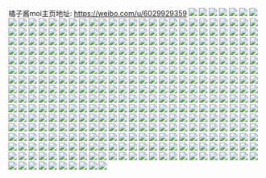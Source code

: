 橘子酱moi主页地址: https://weibo.com/u/6029929359 
![](https://wx4.sinaimg.cn/mw2000/006A4Y59ly1h90ur4gyqej30u013own0.jpg) 
![](https://wx4.sinaimg.cn/mw2000/006A4Y59ly1h90ur4ybs7j30u013nwmw.jpg) 
![](https://wx4.sinaimg.cn/mw2000/006A4Y59ly1h90ur3kc4xj30u0140jzz.jpg) 
![](https://wx4.sinaimg.cn/mw2000/006A4Y59ly1h90ur5yh2rj30u014011l.jpg) 
![](https://wx4.sinaimg.cn/mw2000/006A4Y59ly1h7q18ek3paj31400u0ahe.jpg) 
![](https://wx4.sinaimg.cn/mw2000/006A4Y59ly1h7q18e85lpj30u014042w.jpg) 
![](https://wx4.sinaimg.cn/mw2000/006A4Y59ly1h7q18et5j0j31400u0gu5.jpg) 
![](https://wx4.sinaimg.cn/mw2000/006A4Y59ly1h7q18qehzqj31400u0jz4.jpg) 
![](https://wx4.sinaimg.cn/mw2000/006A4Y59ly1h7j55iienyj30u0140ti0.jpg) 
![](https://wx4.sinaimg.cn/mw2000/006A4Y59ly1h6x3414vj2j30u0140n1t.jpg) 
![](https://wx4.sinaimg.cn/mw2000/006A4Y59ly1h6x340wfgjj31400u0dja.jpg) 
![](https://wx4.sinaimg.cn/mw2000/006A4Y59ly1h6x341evoxj31400u0gu4.jpg) 
![](https://wx4.sinaimg.cn/mw2000/006A4Y59ly1h6x341ozqwj30u0140k4j.jpg) 
![](https://wx4.sinaimg.cn/mw2000/006A4Y59ly1h6x340pjeoj30u0140gyg.jpg) 
![](https://wx4.sinaimg.cn/mw2000/006A4Y59ly1h6x341wy8pj30u010lmy9.jpg) 
![](https://wx4.sinaimg.cn/mw2000/006A4Y59ly1h6p1s026ghj30u0140mzz.jpg) 
![](https://wx4.sinaimg.cn/mw2000/006A4Y59ly1h6p1s08uouj30u0140djm.jpg) 
![](https://wx4.sinaimg.cn/mw2000/006A4Y59ly1h6jswyra8rj30u0140wpt.jpg) 
![](https://wx4.sinaimg.cn/mw2000/006A4Y59ly1h6jt153k4tj30u0140jzb.jpg) 
![](https://wx4.sinaimg.cn/mw2000/006A4Y59ly1h6jswz6sm7j30u0140tiv.jpg) 
![](https://wx4.sinaimg.cn/mw2000/006A4Y59ly1h6jsxvkghuj30u0140798.jpg) 
![](https://wx4.sinaimg.cn/mw2000/006A4Y59ly1h6jsydrft3j30u01407fk.jpg) 
![](https://wx4.sinaimg.cn/mw2000/006A4Y59ly1h6jt0g7mx2j31400u0n1c.jpg) 
![](https://wx4.sinaimg.cn/mw2000/006A4Y59ly1h6dh1p6ukbj30pm0y5te4.jpg) 
![](https://wx4.sinaimg.cn/mw2000/006A4Y59ly1h6dh1qegngj31400u046q.jpg) 
![](https://wx4.sinaimg.cn/mw2000/006A4Y59ly1h6dh20n39nj30u0140adc.jpg) 
![](https://wx4.sinaimg.cn/mw2000/006A4Y59ly1h6dh5lg1kij30u0140772.jpg) 
![](https://wx4.sinaimg.cn/mw2000/006A4Y59ly1h6dh5l4ozbj30u0140agh.jpg) 
![](https://wx4.sinaimg.cn/mw2000/006A4Y59ly1h5xy6ukzbxj30u0140dky.jpg) 
![](https://wx4.sinaimg.cn/mw2000/006A4Y59ly1h5ou52eoolj30u0140gt1.jpg) 
![](https://wx4.sinaimg.cn/mw2000/006A4Y59ly1h5ou52q3woj30u0140n4e.jpg) 
![](https://wx4.sinaimg.cn/mw2000/006A4Y59ly1h5ou54oh8lj30u0140aiy.jpg) 
![](https://wx4.sinaimg.cn/mw2000/006A4Y59ly1h5fb03hxr1j30u0140qag.jpg) 
![](https://wx4.sinaimg.cn/mw2000/006A4Y59ly1h5fb03yk57j31400u0jxa.jpg) 
![](https://wx4.sinaimg.cn/mw2000/006A4Y59ly1h5fb04dnjdj30u0140jzc.jpg) 
![](https://wx4.sinaimg.cn/mw2000/006A4Y59ly1h5fb02w672j30er0d7gm0.jpg) 
![](https://wx4.sinaimg.cn/mw2000/006A4Y59ly1h5bw1hupjij30u0140qam.jpg) 
![](https://wx4.sinaimg.cn/mw2000/006A4Y59ly1h56eqv91duj30u0140gso.jpg) 
![](https://wx4.sinaimg.cn/mw2000/006A4Y59ly1h56eq3p9y7j31400u0dol.jpg) 
![](https://wx4.sinaimg.cn/mw2000/006A4Y59ly1h56epygpsfj30u01407c6.jpg) 
![](https://wx4.sinaimg.cn/mw2000/006A4Y59ly1h56epzvjdgj30u0140aha.jpg) 
![](https://wx4.sinaimg.cn/mw2000/006A4Y59ly1h56eq0u6uvj31400u0n4j.jpg) 
![](https://wx4.sinaimg.cn/mw2000/006A4Y59ly1h56epwdjg0j30u0140gtj.jpg) 
![](https://wx4.sinaimg.cn/mw2000/006A4Y59ly1h56epxcrj4j30u0140n1p.jpg) 
![](https://wx4.sinaimg.cn/mw2000/006A4Y59ly1h50mnj6qbdj30u00u0dnh.jpg) 
![](https://wx4.sinaimg.cn/mw2000/006A4Y59ly1h50mnk8xguj31400u0tiv.jpg) 
![](https://wx4.sinaimg.cn/mw2000/006A4Y59ly1h50mnji0agj30u0140dny.jpg) 
![](https://wx4.sinaimg.cn/mw2000/006A4Y59ly1h50msnywg6j30u0140jzd.jpg) 
![](https://wx4.sinaimg.cn/mw2000/006A4Y59ly1h4qk0xdevbj30u0140ai4.jpg) 
![](https://wx4.sinaimg.cn/mw2000/006A4Y59ly1h4qk1cwjrxj30u0140118.jpg) 
![](https://wx4.sinaimg.cn/mw2000/006A4Y59ly1h4qk6x4q0xj31400u0ajd.jpg) 
![](https://wx4.sinaimg.cn/mw2000/006A4Y59ly1h4j04cr7poj30u0140jzf.jpg) 
![](https://wx4.sinaimg.cn/mw2000/006A4Y59ly1h4j03om1cij30u00w27bm.jpg) 
![](https://wx4.sinaimg.cn/mw2000/006A4Y59ly1h4j03piukfj30u0140dox.jpg) 
![](https://wx4.sinaimg.cn/mw2000/006A4Y59ly1h4j04qr5e9j31400u012i.jpg) 
![](https://wx4.sinaimg.cn/mw2000/006A4Y59ly1h4j03q0uzlj30u0140th8.jpg) 
![](https://wx4.sinaimg.cn/mw2000/006A4Y59ly1h4j06ycsmyj30u0140dnd.jpg) 
![](https://wx4.sinaimg.cn/mw2000/006A4Y59ly1h4d8iiwdyij30u010lahz.jpg) 
![](https://wx4.sinaimg.cn/mw2000/006A4Y59ly1h4d8ihwm0zj30u0140n60.jpg) 
![](https://wx4.sinaimg.cn/mw2000/006A4Y59ly1h45cgb6v7dj30u013e433.jpg) 
![](https://wx4.sinaimg.cn/mw2000/006A4Y59ly1h45cgbrnwzj31400u0dr3.jpg) 
![](https://wx4.sinaimg.cn/mw2000/006A4Y59ly1h45ciqu1j4j30u0140n69.jpg) 
![](https://wx4.sinaimg.cn/mw2000/006A4Y59ly1h45cgc4z7lj30u0140aic.jpg) 
![](https://wx4.sinaimg.cn/mw2000/006A4Y59ly1h45ck1fmvxj30u0140wlc.jpg) 
![](https://wx4.sinaimg.cn/mw2000/006A4Y59ly1h45chq425vj30u013ydme.jpg) 
![](https://wx4.sinaimg.cn/mw2000/006A4Y59ly1h3usf2m8c1j30u0140jxt.jpg) 
![](https://wx4.sinaimg.cn/mw2000/006A4Y59ly1h3usf3e05fj30u014046k.jpg) 
![](https://wx4.sinaimg.cn/mw2000/006A4Y59ly1h3usg013vyj30u0140wl4.jpg) 
![](https://wx4.sinaimg.cn/mw2000/006A4Y59ly1h2wqdm09xlj30u0140ajc.jpg) 
![](https://wx4.sinaimg.cn/mw2000/006A4Y59ly1h2wqdq4igtj30u0140aii.jpg) 
![](https://wx4.sinaimg.cn/mw2000/006A4Y59ly1h2wqfyeu1vj30u0140aj7.jpg) 
![](https://wx4.sinaimg.cn/mw2000/006A4Y59ly1h2osmn7hssj30u0140jzq.jpg) 
![](https://wx4.sinaimg.cn/mw2000/006A4Y59ly1h2mc1ogz2vj30sz0ytti7.jpg) 
![](https://wx4.sinaimg.cn/mw2000/006A4Y59ly1h0fnisz26vj30u0140n3m.jpg) 
![](https://wx4.sinaimg.cn/mw2000/006A4Y59ly1h0fnidnp2cj31400u0aik.jpg) 
![](https://wx4.sinaimg.cn/mw2000/006A4Y59ly1h03jt2iv4gj30u0142akd.jpg) 
![](https://wx4.sinaimg.cn/mw2000/006A4Y59ly1h03jtiy8nzj30u0140doy.jpg) 
![](https://wx4.sinaimg.cn/mw2000/006A4Y59ly1h03jtrj0h0j30u0142gt4.jpg) 
![](https://wx4.sinaimg.cn/mw2000/006A4Y59ly1gzj52vwws7j31240u0jyp.jpg) 
![](https://wx4.sinaimg.cn/mw2000/006A4Y59ly1gzj52v684ej30u0142q9q.jpg) 
![](https://wx4.sinaimg.cn/mw2000/006A4Y59ly1gzj52uax39j31400u0wks.jpg) 
![](https://wx4.sinaimg.cn/mw2000/006A4Y59ly1gzdyp119a1j31400u0799.jpg) 
![](https://wx4.sinaimg.cn/mw2000/006A4Y59ly1gzb9bai8vej30u014046q.jpg) 
![](https://wx4.sinaimg.cn/mw2000/006A4Y59ly1gzb9bgunfrj30u00u0jv6.jpg) 
![](https://wx4.sinaimg.cn/mw2000/006A4Y59ly1gz5xvd7uwgj30u0140wmw.jpg) 
![](https://wx4.sinaimg.cn/mw2000/006A4Y59ly1gyqvaled5aj31sy0u0qbo.jpg) 
![](https://wx4.sinaimg.cn/mw2000/006A4Y59ly1gyjbebctzij30u0140104.jpg) 
![](https://wx4.sinaimg.cn/mw2000/006A4Y59ly1gyjbecc1q5j30u01407bl.jpg) 
![](https://wx4.sinaimg.cn/mw2000/006A4Y59ly1gyjberhi91j30mi0u0jvp.jpg) 
![](https://wx4.sinaimg.cn/mw2000/006A4Y59ly1gyjbezaeumj31400u0dkt.jpg) 
![](https://wx4.sinaimg.cn/mw2000/006A4Y59ly1gyej7qpvvbj30u01407cl.jpg) 
![](https://wx4.sinaimg.cn/mw2000/006A4Y59ly1gyej87nratj30u0140wnh.jpg) 
![](https://wx4.sinaimg.cn/mw2000/006A4Y59ly1gxzsd79grtj30u0140wk4.jpg) 
![](https://wx4.sinaimg.cn/mw2000/006A4Y59ly1gxzsd7h887j30u0140q8d.jpg) 
![](https://wx4.sinaimg.cn/mw2000/006A4Y59ly1gxzsd7oxlgj310v0rn448.jpg) 
![](https://wx4.sinaimg.cn/mw2000/006A4Y59ly1gxzse67yo4j30u014045y.jpg) 
![](https://wx4.sinaimg.cn/mw2000/006A4Y59ly1gxzsd71mpwj30u0140tie.jpg) 
![](https://wx4.sinaimg.cn/mw2000/006A4Y59ly1gxzsd8c6trj30u01400xk.jpg) 
![](https://wx4.sinaimg.cn/mw2000/006A4Y59ly1gxz7saix5wj31400u0n4y.jpg) 
![](https://wx4.sinaimg.cn/mw2000/006A4Y59ly1gxwa9kqlg5j31400u0gq2.jpg) 
![](https://wx4.sinaimg.cn/mw2000/006A4Y59ly1gxvmzplrt7j30u0140dnb.jpg) 
![](https://wx4.sinaimg.cn/mw2000/006A4Y59ly1gxqjq23toaj30u0140tg8.jpg) 
![](https://wx4.sinaimg.cn/mw2000/006A4Y59ly1gxqjq3xv11j30u0140q8m.jpg) 
![](https://wx4.sinaimg.cn/mw2000/006A4Y59ly1gxqjq2ccbgj30u01407d5.jpg) 
![](https://wx4.sinaimg.cn/mw2000/006A4Y59ly1gxqjq3a1fvj31400u0jyq.jpg) 
![](https://wx4.sinaimg.cn/mw2000/006A4Y59ly1gxpdx7k8llj31400u07cm.jpg) 
![](https://wx4.sinaimg.cn/mw2000/006A4Y59ly1gxpdx9tn39j30u0140gvj.jpg) 
![](https://wx4.sinaimg.cn/mw2000/006A4Y59ly1gxpdxcx7xuj30u0140k19.jpg) 
![](https://wx4.sinaimg.cn/mw2000/006A4Y59ly1gxfzof80vpj30u014110l.jpg) 
![](https://wx4.sinaimg.cn/mw2000/006A4Y59ly1gx25xszudpj30si140do5.jpg) 
![](https://wx4.sinaimg.cn/mw2000/006A4Y59ly1gx25xteks9j30u0140ala.jpg) 
![](https://wx4.sinaimg.cn/mw2000/006A4Y59ly1gx14osgdfmj30u0140wmw.jpg) 
![](https://wx4.sinaimg.cn/mw2000/006A4Y59ly1gx14ors3bxj31400u0n7v.jpg) 
![](https://wx4.sinaimg.cn/mw2000/006A4Y59ly1gx0gz90rp7j31400u0wo8.jpg) 
![](https://wx4.sinaimg.cn/mw2000/006A4Y59ly1gwxadujt0qj30nt0lpaaw.jpg) 
![](https://wx4.sinaimg.cn/mw2000/006A4Y59ly1gwv4i7s83jj30u0140qbv.jpg) 
![](https://wx4.sinaimg.cn/mw2000/006A4Y59ly1gwv4i85d3ej30u0140tgx.jpg) 
![](https://wx4.sinaimg.cn/mw2000/006A4Y59ly1gwsguxhz0cj30u014046d.jpg) 
![](https://wx4.sinaimg.cn/mw2000/006A4Y59ly1gwq18i6avfj30u0140117.jpg) 
![](https://wx4.sinaimg.cn/mw2000/006A4Y59ly1gwq18ir7rbj30u014046m.jpg) 
![](https://wx4.sinaimg.cn/mw2000/006A4Y59ly1gwn8vhr1bfj31400u0dnz.jpg) 
![](https://wx4.sinaimg.cn/mw2000/006A4Y59ly1gwn8vjjsuvj31400u0tj8.jpg) 
![](https://wx4.sinaimg.cn/mw2000/006A4Y59ly1gwn8vhc0exj30u0140wno.jpg) 
![](https://wx4.sinaimg.cn/mw2000/006A4Y59ly1gwn8vk8pt3j31400u07bv.jpg) 
![](https://wx4.sinaimg.cn/mw2000/006A4Y59ly1gwn8vm9v7lj30u0140qcg.jpg) 
![](https://wx4.sinaimg.cn/mw2000/006A4Y59ly1gwn8vml992j30u00u00x1.jpg) 
![](https://wx4.sinaimg.cn/mw2000/006A4Y59ly1gwjhzfvmiuj30u0140qah.jpg) 
![](https://wx4.sinaimg.cn/mw2000/006A4Y59ly1gwjhzg9byfj30u0140wp8.jpg) 
![](https://wx4.sinaimg.cn/mw2000/006A4Y59ly1gwilkjt6ppj30u0140ak2.jpg) 
![](https://wx4.sinaimg.cn/mw2000/006A4Y59ly1gwilkjhzt4j30qb0ms422.jpg) 
![](https://wx4.sinaimg.cn/mw2000/006A4Y59ly1gwdzod6465j30u00u00y4.jpg) 
![](https://wx4.sinaimg.cn/mw2000/006A4Y59ly1gwdzodp8aej30u00u0tc5.jpg) 
![](https://wx4.sinaimg.cn/mw2000/006A4Y59ly1gwdzodfn60j30u00u0786.jpg) 
![](https://wx4.sinaimg.cn/mw2000/006A4Y59ly1gwdzodye9qj30u00vnjui.jpg) 
![](https://wx4.sinaimg.cn/mw2000/006A4Y59ly1gwdzoe8atij30u00u00v4.jpg) 
![](https://wx4.sinaimg.cn/mw2000/006A4Y59ly1gwdzof6g7zj30u01427ds.jpg) 
![](https://wx4.sinaimg.cn/mw2000/006A4Y59ly1gvho9cf8x2j60uo0n0wkj02.jpg) 
![](https://wx4.sinaimg.cn/mw2000/006A4Y59ly1gvho9cnr1sj61400u0wq402.jpg) 
![](https://wx4.sinaimg.cn/mw2000/006A4Y59ly1gvho9ovy9ej60n00uojx302.jpg) 
![](https://wx4.sinaimg.cn/mw2000/006A4Y59ly1gvho9d2wcyj60u0140gsz02.jpg) 
![](https://wx4.sinaimg.cn/mw2000/006A4Y59ly1gvho9dzjbxj60u01407cd02.jpg) 
![](https://wx4.sinaimg.cn/mw2000/006A4Y59ly1gvho9dhs6nj60u01407ek02.jpg) 
![](https://wx4.sinaimg.cn/mw2000/006A4Y59ly1gvho9eav8bj60uo0n0gs102.jpg) 
![](https://wx4.sinaimg.cn/mw2000/006A4Y59ly1gvhoag95mrj60n00uodmc02.jpg) 
![](https://wx4.sinaimg.cn/mw2000/006A4Y59ly1gvho9ej9s6j60u01407bb02.jpg) 
![](https://wx4.sinaimg.cn/mw2000/006A4Y59ly1gv36a38b7dj60u0140dz202.jpg) 
![](https://wx4.sinaimg.cn/mw2000/006A4Y59ly1gv36a1lp9jj61400u0k1w02.jpg) 
![](https://wx4.sinaimg.cn/mw2000/006A4Y59ly1gv36a3yy2tj60uo0n0grg02.jpg) 
![](https://wx4.sinaimg.cn/mw2000/006A4Y59ly1gv36a5fi74j60n00uojx902.jpg) 
![](https://wx4.sinaimg.cn/mw2000/006A4Y59ly1gv36a0qvkbj60u01400z102.jpg) 
![](https://wx4.sinaimg.cn/mw2000/006A4Y59ly1gv36a7kc4vj60u0140akn02.jpg) 
![](https://wx4.sinaimg.cn/mw2000/006A4Y59ly1gv36a8n9dwj60u0140jzz02.jpg) 
![](https://wx4.sinaimg.cn/mw2000/006A4Y59ly1gv36a9x1g2j61400u0alg02.jpg) 
![](https://wx4.sinaimg.cn/mw2000/006A4Y59ly1gv36ab41tyj60u014011z02.jpg) 
![](https://wx4.sinaimg.cn/mw2000/006A4Y59ly1gtqiktpsi7j30c80b1glt.jpg) 
![](https://wx4.sinaimg.cn/mw2000/006A4Y59ly1gtqil19c1xj30u014011j.jpg) 
![](https://wx4.sinaimg.cn/mw2000/006A4Y59ly1gtplz0g71qj31400u04b2.jpg) 
![](https://wx4.sinaimg.cn/mw2000/006A4Y59ly1gtplzua47jj30n00uoagf.jpg) 
![](https://wx4.sinaimg.cn/mw2000/006A4Y59ly1gtplz05vkpj30qz0qoacl.jpg) 
![](https://wx4.sinaimg.cn/mw2000/006A4Y59ly1gtplzu1x8hj30uo0n00xk.jpg) 
![](https://wx4.sinaimg.cn/mw2000/006A4Y59ly1gszj508j3tj31400u047f.jpg) 
![](https://wx4.sinaimg.cn/mw2000/006A4Y59ly1gszj50johfj30u014079s.jpg) 
![](https://wx4.sinaimg.cn/mw2000/006A4Y59ly1gszj51dfmfj31400u0wl0.jpg) 
![](https://wx4.sinaimg.cn/mw2000/006A4Y59ly1gszj4v5u3kj30u00u00ze.jpg) 
![](https://wx4.sinaimg.cn/mw2000/006A4Y59ly1gszj51ye15j30u0140k8v.jpg) 
![](https://wx4.sinaimg.cn/mw2000/006A4Y59ly1gszj52cuk6j31400u0k1d.jpg) 
![](https://wx4.sinaimg.cn/mw2000/006A4Y59ly1grxw4cks5uj31400u04lw.jpg) 
![](https://wx4.sinaimg.cn/mw2000/006A4Y59ly1grxw4infq9j31400u07eh.jpg) 
![](https://wx4.sinaimg.cn/mw2000/006A4Y59ly1grwvw1pwspj30yb0ocjwi.jpg) 
![](https://wx4.sinaimg.cn/mw2000/006A4Y59ly1grwvxehxmwj30n01dsu0x.jpg) 
![](https://wx4.sinaimg.cn/mw2000/006A4Y59ly1grwvwajzupj30u01407dj.jpg) 
![](https://wx4.sinaimg.cn/mw2000/006A4Y59ly1grwvw24e97j313z0tzk8t.jpg) 
![](https://wx4.sinaimg.cn/mw2000/006A4Y59ly1grwvw1a0djj31400u0wtx.jpg) 
![](https://wx4.sinaimg.cn/mw2000/006A4Y59ly1grwvw2zodkj30u0140nfh.jpg) 
![](https://wx4.sinaimg.cn/mw2000/006A4Y59ly1grwvxfct18j30z50u0do0.jpg) 
![](https://wx4.sinaimg.cn/mw2000/006A4Y59ly1grwvw3x03cj30u0140nb7.jpg) 
![](https://wx4.sinaimg.cn/mw2000/006A4Y59ly1grwvwwgvbyj31400u0n5f.jpg) 
![](https://wx4.sinaimg.cn/mw2000/006A4Y59ly1grfnt6qsi8j31400u0wq0.jpg) 
![](https://wx4.sinaimg.cn/mw2000/006A4Y59ly1gr8yfjarsoj30u01400w9.jpg) 
![](https://wx4.sinaimg.cn/mw2000/006A4Y59ly1gr61oyrh85j31400u0n79.jpg) 
![](https://wx4.sinaimg.cn/mw2000/006A4Y59ly1gr61oz7fnzj30u0140gxb.jpg) 
![](https://wx4.sinaimg.cn/mw2000/006A4Y59ly1gr2ppsfagvj31400u0qad.jpg) 
![](https://wx4.sinaimg.cn/mw2000/006A4Y59ly1gqle9d9lgzj30u0140tnh.jpg) 
![](https://wx4.sinaimg.cn/mw2000/006A4Y59ly1gqgxz10z7rj30go0gedi8.jpg) 
![](https://wx4.sinaimg.cn/mw2000/006A4Y59ly1gq64xehiyvj30u01407g5.jpg) 
![](https://wx4.sinaimg.cn/mw2000/006A4Y59ly1gq64xdpju0j30u01407mp.jpg) 
![](https://wx4.sinaimg.cn/mw2000/006A4Y59ly1gq3b10zpxfj31400u04bu.jpg) 
![](https://wx4.sinaimg.cn/mw2000/006A4Y59ly1gq3b12qxtsj30u00u0n79.jpg) 
![](https://wx4.sinaimg.cn/mw2000/006A4Y59ly1gq3b22121pj31400u07b2.jpg) 
![](https://wx4.sinaimg.cn/mw2000/006A4Y59ly1gpq2ok2ykfj307i07i74a.jpg) 
![](https://wx4.sinaimg.cn/mw2000/006A4Y59ly1gp7pjjrtfhj31400u07u5.jpg) 
![](https://wx4.sinaimg.cn/mw2000/006A4Y59ly1gp7pjk7cgdj30u0140k0a.jpg) 
![](https://wx4.sinaimg.cn/mw2000/006A4Y59ly1gp7pjj5tjnj31400u0ajg.jpg) 
![](https://wx4.sinaimg.cn/mw2000/006A4Y59ly1gp7pjlf93oj30u014049p.jpg) 
![](https://wx4.sinaimg.cn/mw2000/006A4Y59ly1gp7pjxcp4dj30u0140hbw.jpg) 
![](https://wx4.sinaimg.cn/mw2000/006A4Y59ly1gp7pktr17rj30u0140k3o.jpg) 
![](https://wx4.sinaimg.cn/mw2000/006A4Y59ly1goy9311vwaj31400u0ww6.jpg) 
![](https://wx4.sinaimg.cn/mw2000/006A4Y59ly1goy931u9otj31400u0n3a.jpg) 
![](https://wx4.sinaimg.cn/mw2000/006A4Y59ly1goy932s527j30u0140qbp.jpg) 
![](https://wx4.sinaimg.cn/mw2000/006A4Y59ly1goy933gvdlj31400u0tem.jpg) 
![](https://wx4.sinaimg.cn/mw2000/006A4Y59ly1go2idnyap4j30n011h7a3.jpg) 
![](https://wx4.sinaimg.cn/mw2000/006A4Y59ly1gnyejs2e9mj30u00u0dpz.jpg) 
![](https://wx4.sinaimg.cn/mw2000/006A4Y59ly1gnw6qk90y7j31400u0ala.jpg) 
![](https://wx4.sinaimg.cn/mw2000/006A4Y59ly1gnw4zmpl5sj30u01404di.jpg) 
![](https://wx4.sinaimg.cn/mw2000/006A4Y59ly1gnw4zlx67oj30u0140wtv.jpg) 
![](https://wx4.sinaimg.cn/mw2000/006A4Y59ly1gnv121aurij31400u0jzj.jpg) 
![](https://wx4.sinaimg.cn/mw2000/006A4Y59ly1gnug6ybfybj31400u0tme.jpg) 
![](https://wx4.sinaimg.cn/mw2000/006A4Y59ly1gnug6yhf20j31400u0qab.jpg) 
![](https://wx4.sinaimg.cn/mw2000/006A4Y59ly1gnri0873s4j30n01dsu0z.jpg) 
![](https://wx4.sinaimg.cn/mw2000/006A4Y59ly1gnhqjw7zbvj30u0140til.jpg) 
![](https://wx4.sinaimg.cn/mw2000/006A4Y59ly1gn8hokl17uj31o0280kjr.jpg) 
![](https://wx4.sinaimg.cn/mw2000/006A4Y59ly1gn64lv5p68j31400u0kjl.jpg) 
![](https://wx4.sinaimg.cn/mw2000/006A4Y59ly1gn64m2ruaqj30u01407wh.jpg) 
![](https://wx4.sinaimg.cn/mw2000/006A4Y59ly1gn64lu49slj31o01o01l1.jpg) 
![](https://wx4.sinaimg.cn/mw2000/006A4Y59ly1gmz5i24avkj32c0340hdt.jpg) 
![](https://wx4.sinaimg.cn/mw2000/006A4Y59ly1gmyuj3ruj9j32c0340b29.jpg) 
![](https://wx4.sinaimg.cn/mw2000/006A4Y59ly1gmyuj5ttffj32c02c0e82.jpg) 
![](https://wx4.sinaimg.cn/mw2000/006A4Y59ly1gmyuj7b5d3j33402c0x6r.jpg) 
![](https://wx4.sinaimg.cn/mw2000/006A4Y59ly1gmyuj8rs7kj32c02c0hdt.jpg) 
![](https://wx4.sinaimg.cn/mw2000/006A4Y59ly1gmyujawtyej33402c0u10.jpg) 
![](https://wx4.sinaimg.cn/mw2000/006A4Y59ly1gmyujbsj2qj32ds1scb29.jpg) 
![](https://wx4.sinaimg.cn/mw2000/006A4Y59ly1gmwk41rvltj30u00u0qde.jpg) 
![](https://wx4.sinaimg.cn/mw2000/006A4Y59ly1gmwk44zigfj30u0140gw2.jpg) 
![](https://wx4.sinaimg.cn/mw2000/006A4Y59ly1gmw6k7yqpzj31400u0qc1.jpg) 
![](https://wx4.sinaimg.cn/mw2000/006A4Y59ly1gmv0li1395j30j60ka3zy.jpg) 
![](https://wx4.sinaimg.cn/mw2000/006A4Y59ly1gmn1bnlsrej30u00u0x2h.jpg) 
![](https://wx4.sinaimg.cn/mw2000/006A4Y59ly1gmn1bz91fyj32c0340npd.jpg) 
![](https://wx4.sinaimg.cn/mw2000/006A4Y59ly1gm8bgcoclrj30u0140492.jpg) 
![](https://wx4.sinaimg.cn/mw2000/006A4Y59ly1gm8bgf9g0xj30u01404bs.jpg) 
![](https://wx4.sinaimg.cn/mw2000/006A4Y59ly1gm8bgjxu2jj30u0140gzm.jpg) 
![](https://wx4.sinaimg.cn/mw2000/006A4Y59ly1gm8bguyvyyj31400u04fy.jpg) 
![](https://wx4.sinaimg.cn/mw2000/006A4Y59ly1gltlywfllfj31mc25s1ky.jpg) 
![](https://wx4.sinaimg.cn/mw2000/006A4Y59ly1gltlyxtt3aj31o0280he0.jpg) 
![](https://wx4.sinaimg.cn/mw2000/006A4Y59ly1gltlyywrlfj31o0280u0x.jpg) 
![](https://wx4.sinaimg.cn/mw2000/006A4Y59ly1gltlyueyqxj33402c0x6p.jpg) 
![](https://wx4.sinaimg.cn/mw2000/006A4Y59ly1gltm0k7ammj33402c0qv5.jpg) 
![](https://wx4.sinaimg.cn/mw2000/006A4Y59ly1gltm0madqtj32c0340b2a.jpg) 
![](https://wx4.sinaimg.cn/mw2000/006A4Y59ly1glq2iz3jlpj32c02c0kjl.jpg) 
![](https://wx4.sinaimg.cn/mw2000/006A4Y59gy1glolx0orgtj32c03407wi.jpg) 
![](https://wx4.sinaimg.cn/mw2000/006A4Y59gy1glolx57mnkj32c0340b2b.jpg) 
![](https://wx4.sinaimg.cn/mw2000/006A4Y59ly1gllbfxso5lj32c0340b2b.jpg) 
![](https://wx4.sinaimg.cn/mw2000/006A4Y59gy1gljnd3pd7bj33402c0x6p.jpg) 
![](https://wx4.sinaimg.cn/mw2000/006A4Y59ly1glct2f9z52j30u0140arh.jpg) 
![](https://wx4.sinaimg.cn/mw2000/006A4Y59ly1glct2fjxnrj30u0140wk5.jpg) 
![](https://wx4.sinaimg.cn/mw2000/006A4Y59ly1glct2g04dxj30u00u0wjg.jpg) 
![](https://wx4.sinaimg.cn/mw2000/006A4Y59ly1glbopnqn1ij30u01407hl.jpg) 
![](https://wx4.sinaimg.cn/mw2000/006A4Y59ly1glbopm60vlj30u00u0thf.jpg) 
![](https://wx4.sinaimg.cn/mw2000/006A4Y59ly1gl9id4thp1j30u014049f.jpg) 
![](https://wx4.sinaimg.cn/mw2000/006A4Y59ly1gl9id481gjj30u0140gql.jpg) 
![](https://wx4.sinaimg.cn/mw2000/006A4Y59ly1gl9id59bn2j30u0140qac.jpg) 
![](https://wx4.sinaimg.cn/mw2000/006A4Y59ly1gl9id5vnvnj30u00u0n5z.jpg) 
![](https://wx4.sinaimg.cn/mw2000/006A4Y59ly1gl9id6eph4j31400u0agq.jpg) 
![](https://wx4.sinaimg.cn/mw2000/006A4Y59ly1gl9idog1nlj30u014043u.jpg) 
![](https://wx4.sinaimg.cn/mw2000/006A4Y59ly1gl2z99ltqhj30u01hc466.jpg) 
![](https://wx4.sinaimg.cn/mw2000/006A4Y59ly1gkvr88ul3fj31400u011a.jpg) 
![](https://wx4.sinaimg.cn/mw2000/006A4Y59ly1gkvr89bp1tj31400u0tl0.jpg) 
![](https://wx4.sinaimg.cn/mw2000/006A4Y59ly1gkvr8a3p1lj31400u0h2h.jpg) 
![](https://wx4.sinaimg.cn/mw2000/006A4Y59ly1gkvr8ahgknj31400u0191.jpg) 
![](https://wx4.sinaimg.cn/mw2000/006A4Y59ly1gkvr99lhizj30u0140qba.jpg) 
![](https://wx4.sinaimg.cn/mw2000/006A4Y59ly1gkvr9hepyqj30u00u0q6k.jpg) 
![](https://wx4.sinaimg.cn/mw2000/006A4Y59ly1gkorph41lxj31400u048w.jpg) 
![](https://wx4.sinaimg.cn/mw2000/006A4Y59ly1gkorpj1i2uj30u00u016d.jpg) 
![](https://wx4.sinaimg.cn/mw2000/006A4Y59ly1gkorpht72wj31420u1tmn.jpg) 
![](https://wx4.sinaimg.cn/mw2000/006A4Y59ly1gkorpig32uj30u00ww7ae.jpg) 
![](https://wx4.sinaimg.cn/mw2000/006A4Y59ly1gkorpgjchsj31400u0ql0.jpg) 
![](https://wx4.sinaimg.cn/mw2000/006A4Y59ly1gkorpjov7pj30u00u0q69.jpg) 
![](https://wx4.sinaimg.cn/mw2000/006A4Y59ly1gkbc29tzfnj30u01407kg.jpg) 
![](https://wx4.sinaimg.cn/mw2000/006A4Y59ly1gkbc2ajxr1j30u0140gzi.jpg) 
![](https://wx4.sinaimg.cn/mw2000/006A4Y59ly1gkbc2ayvraj30u00u0agm.jpg) 
![](https://wx4.sinaimg.cn/mw2000/006A4Y59ly1gkbc2bc6k6j31400u0gql.jpg) 
![](https://wx4.sinaimg.cn/mw2000/006A4Y59ly1gj9566rc9oj30u00u0anl.jpg) 
![](https://wx4.sinaimg.cn/mw2000/006A4Y59ly1gj95664nb5j30u0140aic.jpg) 
![](https://wx4.sinaimg.cn/mw2000/006A4Y59ly1gix861hb2fj30u00u0dmc.jpg) 
![](https://wx4.sinaimg.cn/mw2000/006A4Y59ly1gix8626cl7j30mz0putcg.jpg) 
![](https://wx4.sinaimg.cn/mw2000/006A4Y59ly1gix862xc94j30u00u049u.jpg) 
![](https://wx4.sinaimg.cn/mw2000/006A4Y59ly1gix860icycj30u00u0gv4.jpg) 
![](https://wx4.sinaimg.cn/mw2000/006A4Y59ly1giidiwx7dnj32c02c0e81.jpg) 
![](https://wx4.sinaimg.cn/mw2000/006A4Y59ly1gi3hnrffiaj30u00zcqkq.jpg) 
![](https://wx4.sinaimg.cn/mw2000/006A4Y59ly1ghyo4igp34j33402c0hdt.jpg) 
![](https://wx4.sinaimg.cn/mw2000/006A4Y59ly1ghw5j8xd0yj31o01o04qp.jpg) 
![](https://wx4.sinaimg.cn/mw2000/006A4Y59ly1ghw5j9zkxlj31o01o04qp.jpg) 
![](https://wx4.sinaimg.cn/mw2000/006A4Y59ly1ghhkgy1jnwj30u01400y6.jpg) 
![](https://wx4.sinaimg.cn/mw2000/006A4Y59ly1ghhkh03sbnj30u01407a1.jpg) 
![](https://wx4.sinaimg.cn/mw2000/006A4Y59ly1ghhkh7f9uoj30u0140n6j.jpg) 
![](https://wx4.sinaimg.cn/mw2000/006A4Y59ly1ghhkgqb0slj30u0140qbx.jpg) 
![](https://wx4.sinaimg.cn/mw2000/006A4Y59ly1ghf9pqlkhsj31400u044t.jpg) 
![](https://wx4.sinaimg.cn/mw2000/006A4Y59ly1ghcex252g4j32c0340e81.jpg) 
![](https://wx4.sinaimg.cn/mw2000/006A4Y59ly1ggs63pi5pej30u00u0n5t.jpg) 
![](https://wx4.sinaimg.cn/mw2000/006A4Y59ly1ggs63oy741j30u00u07bh.jpg) 
![](https://wx4.sinaimg.cn/mw2000/006A4Y59ly1ggs63psogzj30u00u0wha.jpg) 
![](https://wx4.sinaimg.cn/mw2000/006A4Y59ly1ggs63r5ssyj30u00u0gte.jpg) 
![](https://wx4.sinaimg.cn/mw2000/006A4Y59ly1ggs63qdkxoj30ub0u07er.jpg) 
![](https://wx4.sinaimg.cn/mw2000/006A4Y59ly1ggs63rtiz1j30u00u0gt9.jpg) 
![](https://wx4.sinaimg.cn/mw2000/006A4Y59ly1ggi9qrf61aj31400u07cr.jpg) 
![](https://wx4.sinaimg.cn/mw2000/006A4Y59ly1ggi9qqnyduj31400u00xz.jpg) 
![](https://wx4.sinaimg.cn/mw2000/006A4Y59ly1ggi9qsppgxj30u00u0k2q.jpg) 
![](https://wx4.sinaimg.cn/mw2000/006A4Y59ly1ggi9qufuoaj30u00u0tf7.jpg) 
![](https://wx4.sinaimg.cn/mw2000/006A4Y59ly1ggi9qv34czj30u00u0gr7.jpg) 
![](https://wx4.sinaimg.cn/mw2000/006A4Y59ly1ggi9qtpn9rj30u01407cy.jpg) 
![](https://wx4.sinaimg.cn/mw2000/006A4Y59ly1gg87fqun4yj30u00u0dnn.jpg) 
![](https://wx4.sinaimg.cn/mw2000/006A4Y59ly1gg87frfsaxj30u0140tl3.jpg) 
![](https://wx4.sinaimg.cn/mw2000/006A4Y59ly1gg87fs8ukcj30u0140q8w.jpg) 
![](https://wx4.sinaimg.cn/mw2000/006A4Y59ly1gg87fsvolrj30u0140jww.jpg) 
![](https://wx4.sinaimg.cn/mw2000/006A4Y59ly1gg87ftxzrij30u00u0447.jpg) 
![](https://wx4.sinaimg.cn/mw2000/006A4Y59ly1gg87fue1eaj30u00u0jz5.jpg) 
![](https://wx4.sinaimg.cn/mw2000/006A4Y59ly1gg87fvbbqfj30u00u0qcp.jpg) 
![](https://wx4.sinaimg.cn/mw2000/006A4Y59ly1gg87fw4bl9j30u00u078f.jpg) 
![](https://wx4.sinaimg.cn/mw2000/006A4Y59ly1gg87fwpassj30u0140n3q.jpg) 
![](https://wx4.sinaimg.cn/mw2000/006A4Y59ly1gfum0rknzhj30u00u07e0.jpg) 
![](https://wx4.sinaimg.cn/mw2000/006A4Y59ly1gfum0s4oo9j30u00u0gvv.jpg) 
![](https://wx4.sinaimg.cn/mw2000/006A4Y59ly1gfum0t2zzqj30u00u0qd9.jpg) 
![](https://wx4.sinaimg.cn/mw2000/006A4Y59ly1gfum0smlrij30u016v7f6.jpg) 
![](https://wx4.sinaimg.cn/mw2000/006A4Y59ly1gfum0tlak9j30u0140tk7.jpg) 
![](https://wx4.sinaimg.cn/mw2000/006A4Y59ly1gfum0u8dh0j30u00u0k3h.jpg) 
![](https://wx4.sinaimg.cn/mw2000/006A4Y59ly1gfum0r5ukkj30u00u0jxq.jpg) 
![](https://wx4.sinaimg.cn/mw2000/006A4Y59ly1gfum0uqmhrj30u00u0n4m.jpg) 
![](https://wx4.sinaimg.cn/mw2000/006A4Y59ly1gfum0v68cxj30n010442s.jpg) 
![](https://wx4.sinaimg.cn/mw2000/006A4Y59ly1gfpzoncjkvj30u00u0477.jpg) 
![](https://wx4.sinaimg.cn/mw2000/006A4Y59ly1gfpzonsj4tj30u00u00yn.jpg) 
![](https://wx4.sinaimg.cn/mw2000/006A4Y59ly1gfpzomxbtaj30u00u07d3.jpg) 
![](https://wx4.sinaimg.cn/mw2000/006A4Y59ly1gfpzoo891ej30u00u0101.jpg) 
![](https://wx4.sinaimg.cn/mw2000/006A4Y59ly1gfd90fzvi3j30u00u0gx7.jpg) 
![](https://wx4.sinaimg.cn/mw2000/006A4Y59ly1gfd90gg5okj30u00u0n7n.jpg) 
![](https://wx4.sinaimg.cn/mw2000/006A4Y59ly1gfd90gwh8cj30u00u0k35.jpg) 
![](https://wx4.sinaimg.cn/mw2000/006A4Y59ly1gfd90hds3mj30u01404ao.jpg) 
![](https://wx4.sinaimg.cn/mw2000/006A4Y59ly1gfd90i51z5j30u00u0k1h.jpg) 
![](https://wx4.sinaimg.cn/mw2000/006A4Y59ly1gfd90ivxzaj30u00u0n50.jpg) 
![](https://wx4.sinaimg.cn/mw2000/006A4Y59ly1gfd90ih5abj30u00u0gsn.jpg) 
![](https://wx4.sinaimg.cn/mw2000/006A4Y59ly1gfd90jetboj30u00u0qg8.jpg) 
![](https://wx4.sinaimg.cn/mw2000/006A4Y59ly1gfd90jsqw5j31400u0ju4.jpg) 
![](https://wx4.sinaimg.cn/mw2000/006A4Y59ly1gf72i0v3jcj30nj0n8792.jpg) 
![](https://wx4.sinaimg.cn/mw2000/006A4Y59ly1gf72i19jh8j30u00u0tg4.jpg) 
![](https://wx4.sinaimg.cn/mw2000/006A4Y59ly1gf72i0h6h0j30u00ydajz.jpg) 
![](https://wx4.sinaimg.cn/mw2000/006A4Y59ly1gf1jpftu6aj33402c0qo7.jpg) 
![](https://wx4.sinaimg.cn/mw2000/006A4Y59ly1gf1jphordjj33402c0qnm.jpg) 
![](https://wx4.sinaimg.cn/mw2000/006A4Y59ly1gf1jpk7z9mj32c02c0b2a.jpg) 
![](https://wx4.sinaimg.cn/mw2000/006A4Y59ly1gf1jplr8shj32c02c04qq.jpg) 
![](https://wx4.sinaimg.cn/mw2000/006A4Y59ly1gf0d78kqtej32c03404qq.jpg) 
![](https://wx4.sinaimg.cn/mw2000/006A4Y59ly1gf0d7alsyij32c0340kjl.jpg) 
![](https://wx4.sinaimg.cn/mw2000/006A4Y59ly1gele1i38u6j31o01o0b29.jpg) 
![](https://wx4.sinaimg.cn/mw2000/006A4Y59ly1gele1hc2rdj30u00u01kx.jpg) 
![](https://wx4.sinaimg.cn/mw2000/006A4Y59ly1gefa7eqlodj31o01o0b29.jpg) 
![](https://wx4.sinaimg.cn/mw2000/006A4Y59ly1gefa7jkt2fj30u00u0e1w.jpg) 
![](https://wx4.sinaimg.cn/mw2000/006A4Y59ly1gefa7f4c5aj30qo0qomze.jpg) 
![](https://wx4.sinaimg.cn/mw2000/006A4Y59ly1geasgzh83zj31sc2dse81.jpg) 
![](https://wx4.sinaimg.cn/mw2000/006A4Y59ly1ge7m3ohnjzj32c02c0qrq.jpg) 
![](https://wx4.sinaimg.cn/mw2000/006A4Y59ly1ge7m3pcxfhj30sc0u0wjs.jpg) 
![](https://wx4.sinaimg.cn/mw2000/006A4Y59ly1ge7m4uf7amj321z1vd1ky.jpg) 
![](https://wx4.sinaimg.cn/mw2000/006A4Y59ly1ge7m4xf8bdj31o01o0e81.jpg) 
![](https://wx4.sinaimg.cn/mw2000/006A4Y59ly1ge7m3rp78pj31o01o0hdt.jpg) 
![](https://wx4.sinaimg.cn/mw2000/006A4Y59ly1ge7m3sbtxnj31o01o0npd.jpg) 
![](https://wx4.sinaimg.cn/mw2000/006A4Y59ly1ge7m3q1k69j31o01o0e81.jpg) 
![](https://wx4.sinaimg.cn/mw2000/006A4Y59ly1ge7m3qob1kj31o01o0npd.jpg) 
![](https://wx4.sinaimg.cn/mw2000/006A4Y59ly1ge7m6hj4sej31400u0kjl.jpg) 
![](https://wx4.sinaimg.cn/mw2000/006A4Y59ly1gd5cv0x6z4j32c02c04qp.jpg) 
![](https://wx4.sinaimg.cn/mw2000/006A4Y59ly1gd5cv2mzywj32c02c0ayk.jpg) 
![](https://wx4.sinaimg.cn/mw2000/006A4Y59ly1gd5cuzhcxaj318y1o04qp.jpg) 
![](https://wx4.sinaimg.cn/mw2000/006A4Y59ly1gd5cv3i550j30u00u0n4o.jpg) 
![](https://wx4.sinaimg.cn/mw2000/006A4Y59ly1gceui2j6p3j30u00u0wod.jpg) 
![](https://wx4.sinaimg.cn/mw2000/006A4Y59ly1gceui3f17dj30u00u012u.jpg) 
![](https://wx4.sinaimg.cn/mw2000/006A4Y59ly1gceui475ahj30u014017t.jpg) 
![](https://wx4.sinaimg.cn/mw2000/006A4Y59ly1gceui5orcjj30u00u0438.jpg) 
![](https://wx4.sinaimg.cn/mw2000/006A4Y59ly1gceui7lnaaj30u00u0jve.jpg) 
![](https://wx4.sinaimg.cn/mw2000/006A4Y59ly1gceuidt6d0j30j60ic407.jpg) 
![](https://wx4.sinaimg.cn/mw2000/006A4Y59ly1gcdg3pvdaqj30u00u0qak.jpg) 
![](https://wx4.sinaimg.cn/mw2000/006A4Y59ly1gcb3pjk5zgj30n0064t9i.jpg) 
![](https://wx4.sinaimg.cn/mw2000/006A4Y59ly1gcb3pj3ww6j30n0065mxz.jpg) 
![](https://wx4.sinaimg.cn/mw2000/006A4Y59ly1gbyh17vj7jj30u00u0al4.jpg) 
![](https://wx4.sinaimg.cn/mw2000/006A4Y59ly1gagd6gl69uj30ii08474i.jpg) 
![](https://wx4.sinaimg.cn/mw2000/006A4Y59ly1ga4dhii0pwj30u00u0jw8.jpg) 
![](https://wx4.sinaimg.cn/mw2000/006A4Y59ly1ga4dhjvsefj30u00u0jvp.jpg) 
![](https://wx4.sinaimg.cn/mw2000/006A4Y59ly1ga4dhhjphwj30u00u0aen.jpg) 
![](https://wx4.sinaimg.cn/mw2000/006A4Y59ly1ga4dhi3fhmj30u00u040l.jpg) 
![](https://wx4.sinaimg.cn/mw2000/006A4Y59ly1ga4dhiwoduj30u00u0gus.jpg) 
![](https://wx4.sinaimg.cn/mw2000/006A4Y59ly1ga4dhj938bj30u00u0gps.jpg) 
![](https://wx4.sinaimg.cn/mw2000/006A4Y59ly1ga4dhkq3k3j30u00u0gpz.jpg) 
![](https://wx4.sinaimg.cn/mw2000/006A4Y59ly1ga4dhjldekj30u00u0n2n.jpg) 
![](https://wx4.sinaimg.cn/mw2000/006A4Y59ly1ga4dhk9q63j30u00u0add.jpg) 
![](https://wx4.sinaimg.cn/mw2000/006A4Y59ly1g7pna8k9j9j30u00u00y2.jpg) 
![](https://wx4.sinaimg.cn/mw2000/006A4Y59ly1g7k8rf3dlqj32c02c04lb.jpg) 
![](https://wx4.sinaimg.cn/mw2000/006A4Y59ly1g7k8raolzjj32801o0u0y.jpg) 
![](https://wx4.sinaimg.cn/mw2000/006A4Y59ly1g7k8reb6jyj31400u0dic.jpg) 
![](https://wx4.sinaimg.cn/mw2000/006A4Y59ly1g7k8rbspjoj32c02c01kx.jpg) 
![](https://wx4.sinaimg.cn/mw2000/006A4Y59ly1g76e8308qlj32801o0u0y.jpg) 
![](https://wx4.sinaimg.cn/mw2000/006A4Y59ly1g76e84jlvyj32801o0qv6.jpg) 
![](https://wx4.sinaimg.cn/mw2000/006A4Y59ly1g76e8edwfuj32c02c0qv5.jpg) 
![](https://wx4.sinaimg.cn/mw2000/006A4Y59ly1g76e8fow05j32c02c07g9.jpg) 
![](https://wx4.sinaimg.cn/mw2000/006A4Y59ly1g497hak8zxj31hc0u0jwj.jpg) 
![](https://wx4.sinaimg.cn/mw2000/006A4Y59ly1g497hb9ib5j31hc0u0gqg.jpg) 
![](https://wx4.sinaimg.cn/mw2000/006A4Y59ly1g33k6vctoij30zk0k044o.jpg) 
![](https://wx4.sinaimg.cn/mw2000/006A4Y59ly1g25nqneyafj30u00u07as.jpg) 
![](https://wx4.sinaimg.cn/mw2000/006A4Y59ly1g25nqnubikj30bv0bvaa6.jpg) 
